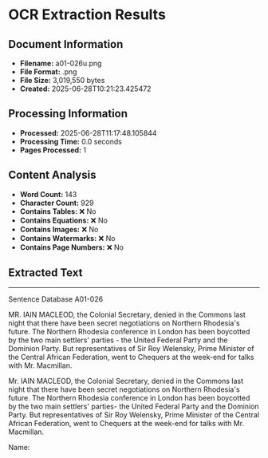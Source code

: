 # OCR Extraction Results

## Document Information

- **Filename:** a01-026u.png
- **File Format:** .png
- **File Size:** 3,019,550 bytes
- **Created:** 2025-06-28T10:21:23.425472

## Processing Information

- **Processed:** 2025-06-28T11:17:48.105844
- **Processing Time:** 0.0 seconds
- **Pages Processed:** 1

## Content Analysis

- **Word Count:** 143
- **Character Count:** 929
- **Contains Tables:** ❌ No
- **Contains Equations:** ❌ No
- **Contains Images:** ❌ No
- **Contains Watermarks:** ❌ No
- **Contains Page Numbers:** ❌ No

## Extracted Text

---

Sentence Database A01-026

MR. IAIN MACLEOD, the Colonial Secretary, denied in the Commons last night that there have been secret negotiations on Northern Rhodesia's future. The Northern Rhodesia conference in London has been boycotted by the two main settlers' parties - the United Federal Party and the Dominion Party. But representatives of Sir Roy Welensky, Prime Minister of the Central African Federation, went to Chequers at the week-end for talks with Mr. Macmillan.

Mr. IAIN MACLEOD, the Colonial Secretary,
denied in the Commons last night that
there have been secret negotiations on
Northern Rhodesia's future. The Northern
Rhodesia conference in London has been
boycotted by the two main settlers' parties-
the United Federal Party and the Dominion
Party. But representatives of Sir Roy
Welensky, Prime Minister of the Central
African Federation, went to Chequers at
the week-end for talks with Mr. Macmillan.

Name: